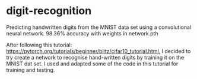 # digit-recognition
Predicting handwritten digits from the MNIST data set using a convolutional neural network. 98.36% accuracy with weights in network.pth

After following this tutorial: https://pytorch.org/tutorials/beginner/blitz/cifar10_tutorial.html, I decided to try create a network to recognise
hand-written digits by training it on the MNIST dat set. I used and adapted some of the code in this tutorial for training and testing.
